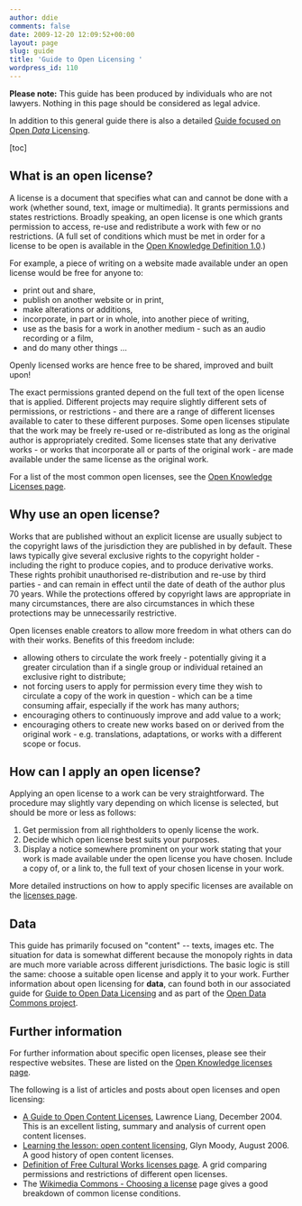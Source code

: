 ```yaml
---
author: ddie
comments: false
date: 2009-12-20 12:09:52+00:00
layout: page
slug: guide
title: 'Guide to Open Licensing '
wordpress_id: 110
---
```


**Please note:** This guide has been produced by individuals who are not lawyers. Nothing in this page should be considered as legal advice. 

In addition to this general guide there is also a detailed [Guide focused on Open *Data* Licensing](data/).

[toc]

## What is an open license? 

A license is a document that specifies what can and cannot be done with a work (whether sound, text, image or multimedia). It grants permissions and states restrictions. Broadly speaking, an open license is one which grants permission to access, re-use and redistribute a work with few or no restrictions. (A full set of conditions which must be met in order for a license to be open is available in the [Open Knowledge Definition 1.0](http://www.opendefinition.org/1.0).)

For example, a piece of writing on a website made available under an open license would be free for anyone to: 

   * print out and share,
   * publish on another website or in print,
   * make alterations or additions,
   * incorporate, in part or in whole, into another piece of writing,
   * use as the basis for a work in another medium - such as an audio recording or a film,
   * and do many other things ...

Openly licensed works are hence free to be shared, improved and built upon!

The exact permissions granted depend on the full text of the open license that is applied. Different projects may require slightly different sets of permissions, or restrictions - and there are a range of different licenses available to cater to these different purposes. Some open licenses stipulate that the work may be freely re-used or re-distributed as long as the original author is appropriately credited. Some licenses state that any derivative works - or works that incorporate all or parts of the original work - are made available under the same license as the original work.

For a list of the most common open licenses, see the [Open Knowledge Licenses page](http://www.opendefinition.org/licenses).

## Why use an open license? 

Works that are published without an explicit license are usually subject to the copyright laws of the jurisdiction they are published in by default. These laws typically give several exclusive rights to the copyright holder - including the right to produce copies, and to produce derivative works. These rights prohibit unauthorised re-distribution and re-use by third parties - and can remain in effect until the date of death of the author plus 70 years. While the protections offered by copyright laws are appropriate in many circumstances, there are also circumstances in which these protections may be unnecessarily restrictive.

Open licenses enable creators to allow more freedom in what others can do with their works. Benefits of this freedom include:

   * allowing others to circulate the work freely - potentially giving it a greater circulation than if a single group or individual retained an exclusive right to distribute;
   * not forcing users to apply for permission every time they wish to circulate a copy of the work in question - which can be a time consuming affair, especially if the work has many authors;
   * encouraging others to continuously improve and add value to a work;
   * encouraging others to create new works based on or derived from the original work - e.g. translations, adaptations, or works with a different scope or focus.

## How can I apply an open license?  

Applying an open license to a work can be very straightforward. The procedure may slightly vary depending on which license is selected, but should be more or less as follows:

   1. Get permission from all rightholders to openly license the work.
   2. Decide which open license best suits your purposes.
   3. Display a notice somewhere prominent on your work stating that your work is made available under the open license you have chosen. Include a copy of, or a link to, the full text of your chosen license in your work.

More detailed instructions on how to apply specific licenses are available on the [licenses page](http://www.opendefinition.org/licenses).

## Data  

This guide has primarily focused on "content" -- texts, images etc. The situation for data is somewhat different because the monopoly rights in data are much more variable across different jurisdictions. The basic logic is still the same: choose a suitable open license and apply it to your work. Further information about open licensing for **data**, can found both in our associated guide for [Guide to Open Data Licensing](/data) and as part of the [Open Data Commons project](http://www.opendatacommons.org/).


## Further information  

For further information about specific open licenses, please see their respective websites. These are listed on the [Open Knowledge licenses page](http://www.opendefinition.org/licenses).

The following is a list of articles and posts about open licenses and open licensing:

   * [A Guide to Open Content Licenses](http://pzwart.wdka.hro.nl/mdr/research/lliang/open_content_guide/), Lawrence Liang, December 2004. This is an excellent listing, summary and analysis of current open content licenses.
   * [Learning the lesson: open content licensing](http://lwn.net/Articles/181374/), Glyn Moody, August 2006. A good history of open content licenses.
   * [Definition of Free Cultural Works licenses page](http://freedomdefined.org/Licenses). A grid comparing permissions and restrictions of different open licenses.
   * The [Wikimedia Commons - Choosing a license](http://commons.wikimedia.org/wiki/Commons:Choosing_a_license) page gives a good breakdown of common license conditions.


